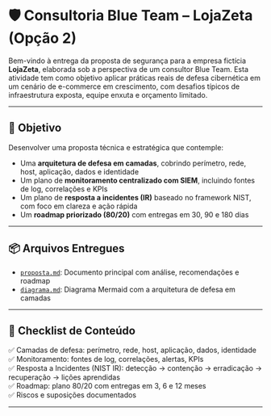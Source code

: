 # 🛡️ Consultoria Blue Team – LojaZeta (Opção 2)

Bem-vindo à entrega da proposta de segurança para a empresa fictícia **LojaZeta**, elaborada sob a perspectiva de um consultor Blue Team. Esta atividade tem como objetivo aplicar práticas reais de defesa cibernética em um cenário de e-commerce em crescimento, com desafios típicos de infraestrutura exposta, equipe enxuta e orçamento limitado.

---

## 🎯 Objetivo

Desenvolver uma proposta técnica e estratégica que contemple:

- Uma **arquitetura de defesa em camadas**, cobrindo perímetro, rede, host, aplicação, dados e identidade  
- Um plano de **monitoramento centralizado com SIEM**, incluindo fontes de log, correlações e KPIs  
- Um plano de **resposta a incidentes (IR)** baseado no framework NIST, com foco em clareza e ação rápida  
- Um **roadmap priorizado (80/20)** com entregas em 30, 90 e 180 dias

---

## 📦 Arquivos Entregues

- [`proposta.md`](proposta.md): Documento principal com análise, recomendações e roadmap  
- [`diagrama.md`](diagrama.md): Diagrama Mermaid com a arquitetura de defesa em camadas  

---

## 🧩 Checklist de Conteúdo

✅ Camadas de defesa: perímetro, rede, host, aplicação, dados, identidade  
✅ Monitoramento: fontes de log, correlações, alertas, KPIs  
✅ Resposta a Incidentes (NIST IR): detecção → contenção → erradicação → recuperação → lições aprendidas  
✅ Roadmap: plano 80/20 com entregas em 3, 6 e 12 meses  
✅ Riscos e suposições documentados

---

